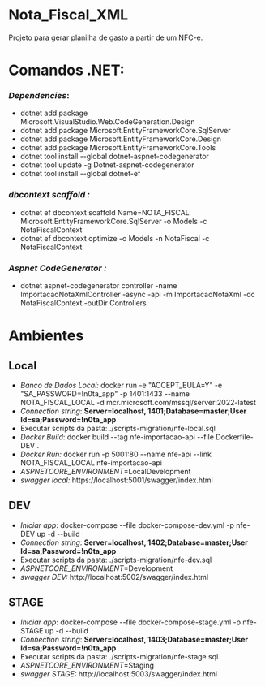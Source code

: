 # Nota_Fiscal_XML
Projeto para gerar planilha de gasto a partir de um NFC-e.

# **Comandos .NET**:
### _Dependencies_:
- dotnet add package Microsoft.VisualStudio.Web.CodeGeneration.Design
- dotnet add package Microsoft.EntityFrameworkCore.SqlServer
- dotnet add package Microsoft.EntityFrameworkCore.Design
- dotnet add package Microsoft.EntityFrameworkCore.Tools
- dotnet tool install --global dotnet-aspnet-codegenerator
- dotnet tool update -g Dotnet-aspnet-codegenerator
- dotnet tool install --global dotnet-ef

### _dbcontext scaffold :_
- dotnet ef dbcontext scaffold Name=NOTA_FISCAL Microsoft.EntityFrameworkCore.SqlServer -o Models -c NotaFiscalContext
- dotnet ef dbcontext optimize -o Models -n NotaFiscal -c NotaFiscalContext

### _Aspnet CodeGenerator :_
- dotnet aspnet-codegenerator controller -name ImportacaoNotaXmlController -async -api -m ImportacaoNotaXml -dc NotaFiscalContext -outDir Controllers

# **Ambientes**

## Local
- *Banco de Dados Local:* docker run -e "ACCEPT_EULA=Y" -e "SA_PASSWORD=!n0ta_app" -p 1401:1433 --name NOTA_FISCAL_LOCAL -d mcr.microsoft.com/mssql/server:2022-latest
- *Connection string*: **Server=localhost, 1401;Database=master;User Id=sa;Password=!n0ta_app**
- Executar scripts da pasta: ./scripts-migration/nfe-local.sql
- _Docker Build_: docker build --tag nfe-importacao-api --file Dockerfile-DEV .
- _Docker Run:_ docker run -p 5001:80 --name nfe-api --link NOTA_FISCAL_LOCAL nfe-importacao-api 
- *ASPNETCORE_ENVIRONMENT*=LocalDevelopment
- _swagger local:_ https://localhost:5001/swagger/index.html

## DEV
- *Iniciar app*: docker-compose --file docker-compose-dev.yml -p nfe-DEV up -d --build
- *Connection string*: **Server=localhost, 1402;Database=master;User Id=sa;Password=!n0ta_app**
- Executar scripts da pasta: ./scripts-migration/nfe-dev.sql
- *ASPNETCORE_ENVIRONMENT*=Development
- _swagger DEV:_ http://localhost:5002/swagger/index.html

## STAGE
- *Iniciar app*: docker-compose --file docker-compose-stage.yml -p nfe-STAGE up -d --build
- *Connection string*: **Server=localhost, 1403;Database=master;User Id=sa;Password=!n0ta_app**
- Executar scripts da pasta: ./scripts-migration/nfe-stage.sql
- *ASPNETCORE_ENVIRONMENT*=Staging
- _swagger STAGE:_ http://localhost:5003/swagger/index.html

